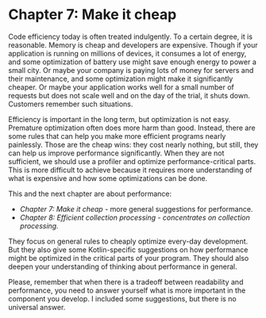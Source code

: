 # Chapter 7: Make it cheap

Code efficiency today is often treated indulgently. To a certain degree, it is reasonable. Memory is cheap and developers are expensive. Though if your application is running on millions of devices, it consumes a lot of energy, and some optimization of battery use might save enough energy to power a small city. Or maybe your company is paying lots of money for servers and their maintenance, and some optimization might make it significantly cheaper. Or maybe your application works well for a small number of requests but does not scale well and on the day of the trial, it shuts down. Customers remember such situations. 

Efficiency is important in the long term, but optimization is not easy. Premature optimization often does more harm than good. Instead, there are some rules that can help you make more efficient programs nearly painlessly. Those are the cheap wins: they cost nearly nothing, but still, they can help us improve performance significantly. When they are not sufficient, we should use a profiler and optimize performance-critical parts. This is more difficult to achieve because it requires more understanding of what is expensive and how some optimizations can be done. 

This and the next chapter are about performance:

- *Chapter 7: Make it cheap* - more general suggestions for performance. 
- *Chapter 8: Efficient collection processing - concentrates on collection processing.*

They focus on general rules to cheaply optimize every-day development. But they also give some Kotlin-specific suggestions on how performance might be optimized in the critical parts of your program. They should also deepen your understanding of thinking about performance in general. 

Please, remember that when there is a tradeoff between readability and performance, you need to answer yourself what is more important in the component you develop. I included some suggestions, but there is no universal answer.